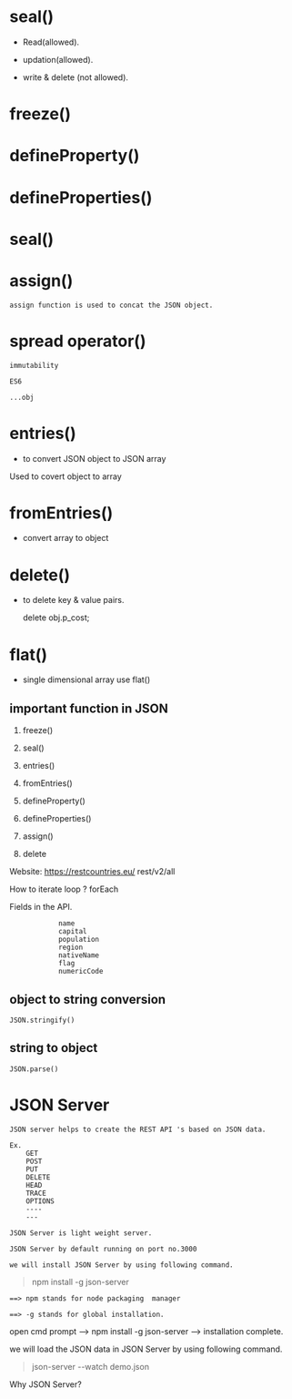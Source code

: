 # seal()

- Read(allowed).

- updation(allowed).

- write & delete (not allowed).

# freeze()

# defineProperty()

# defineProperties()

# seal()

# assign()

    assign function is used to concat the JSON object.

# spread operator()

    immutability

    ES6

    ...obj

# entries()

- to convert JSON object to JSON array

Used to covert object to array

# fromEntries()

- convert array to object

# delete()

- to delete key & value pairs.

  delete obj.p_cost;

# flat()

- single dimensional array use flat()

## important function in JSON

1. freeze()

2. seal()

3. entries()

4. fromEntries()

5. defineProperty()

6. defineProperties()

7. assign()

8. delete

Website: https://restcountries.eu/
rest/v2/all

How to iterate loop ? forEach

Fields in the API.

                name
                capital
                population
                region
                nativeName
                flag
                numericCode

## object to string conversion

    JSON.stringify()

## string to object

    JSON.parse()

# JSON Server

    JSON server helps to create the REST API 's based on JSON data.

    Ex.
        GET
        POST
        PUT
        DELETE
        HEAD
        TRACE
        OPTIONS
        ----
        ---

    JSON Server is light weight server.

    JSON Server by default running on port no.3000

    we will install JSON Server by using following command.

> npm install -g json-server

    ==> npm stands for node packaging  manager

    ==> -g stands for global installation.

open cmd prompt --> npm install -g json-server --> installation complete.

we will load the JSON data in JSON Server by using following command.

> json-server --watch demo.json

Why JSON Server?
